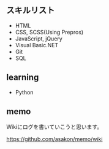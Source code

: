 ## スキルリスト

- HTML
- CSS, SCSS(Using Prepros)
- JavaScript, jQuery
- Visual Basic.NET
- Git
- SQL

## learning
- Python


## memo

Wikiにログを書いていこうと思います。

https://github.com/asakon/memo/wiki

